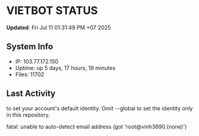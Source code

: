 # VIETBOT STATUS
**Updated**: Fri Jul 11 01:31:49 PM +07 2025

## System Info
- IP: 103.77.172.150
- Uptime: up 5 days, 17 hours, 19 minutes
- Files: 11702

## Last Activity

to set your account's default identity.
Omit --global to set the identity only in this repository.

fatal: unable to auto-detect email address (got 'root@vinh3690.(none)')
